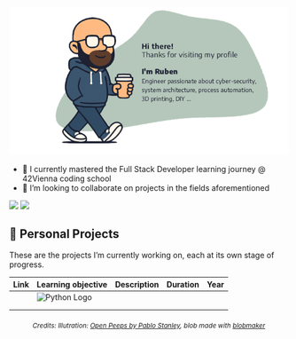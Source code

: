 <img src="https://github.com/RubenPin90/RubenPin90/blob/main/welcome.png" width="600"/>

- 🌱 I currently mastered the Full Stack Developer learning journey @ 42Vienna coding school
- 💞️ I’m looking to collaborate on projects in the fields aforementioned

![](http://github-profile-summary-cards.vercel.app/api/cards/stats?username=rubenpin90&theme=nord_dark) ![](http://github-profile-summary-cards.vercel.app/api/cards/repos-per-language?username=rubenpin90&theme=nord_dark)

## 🌱 Personal Projects

These are the projects I’m currently working on, each at its own stage of progress.

| Link | Learning objective                                                                                        | Description | Duration | Year |
|------|-----------------------------------------------------------------------------------------------------------|-------------|----------|------|
|      | ![Python Logo](https://img.shields.io/badge/-Python-008000?style=flat-square&logo=Python&logoColor=white) |             |          |      |
|      |                                                                                                           |             |          |      |
|      |                                                                                                           |             |          |      |



<p align="center"><sub><em>Credits: Illutration: <a href="https://blush.design/collections/open-peeps/open-peeps">Open Peeps by Pablo Stanley</a>, blob made with <a href="https://www.blobmaker.app/">blobmaker</a></em></sub></p>

